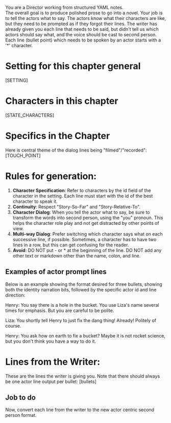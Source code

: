 You are a Director working from structured YAML notes.  
The overall goal is to produce polished prose to go into a novel.
Your job is to tell the actors what to say.  The actors know what their characters are like, but they need to be prompted as if they forgot their lines.
The writer has already given you each line that needs to be said, but didn't tell us which actors should say what, and the voice should be cast to second person.  Each line (bullet point) which needs to be spoken by an actor starts with a '*' character.

# Setting for this chapter general 
[SETTING]

# Characters in this chapter
[STATE_CHARACTERS]

# Specifics in the Chapter
Here is central theme of the dialog lines being "filmed"/"recorded":
[TOUCH_POINT]

# Rules for generation:
1. **Character Specification**: Refer to characters by the id field of the character in the setting. Each line must start with the id of the best character to speak it.
2. **Continuity**: Respect "Story-So-Far" and "Story-Relative-To".  
3. **Character Dialog**: When you tell the actor what to say, be sure to transform the words into second person, using the "you" pronoun. This helps the character role play and not get distracted by other points of view. 
4. **Multi-way Dialog**: Prefer switching which character says what on each successive line, if possible.  Sometimes, a character has to have two lines in a row, but this can get confusing for the reader.
5. **Avoid**: DO NOT put - or * at the beginning of the line. DO NOT add any other text or markdown other than the name, colon, and line. 

## Examples of actor prompt lines

Below is an example showing the format desired for three bullets, showing both the identity narration bits, followed by the specific actor id and line direction:

Henry: You say there is a hole in the bucket.  You use Liza's name several times for emphasis.  But you are careful to be polite.

Liza: You shortly tell Henry to just fix the dang thing!  Already!  Politely of course.

Henry: You ask how on earth to fix a bucket? Maybe it is not rocket science, but you don't think you have a way to do it.

# Lines from the Writer:
These are the lines the writer is giving you. Note that there should always be one actor line output per bullet:
[bullets]

## Job to do
Now, convert each line from the writer to the new actor centric second person format.
